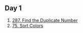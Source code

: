 ## Day 1

1. [287. Find the Duplicate Number](#287-find-the-duplicate-number)
2. [75. Sort Colors](#75-sort-colors)
